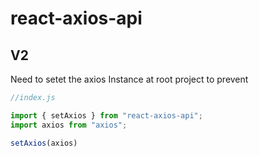 # react-axios-api

## V2

Need to setet the axios Instance at root project to prevent


```js
//index.js

import { setAxios } from "react-axios-api";
import axios from "axios";

setAxios(axios)

```